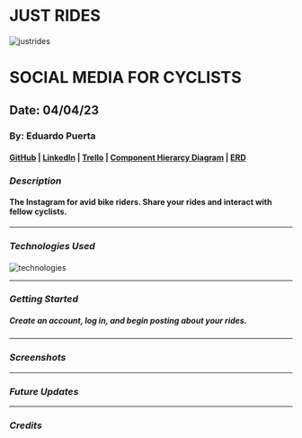 # JUST RIDES

####

![justrides](https://e0.pxfuel.com/wallpapers/200/30/desktop-wallpaper-bicycle-racing-bicycles.jpg)

# SOCIAL MEDIA FOR CYCLISTS

## Date: 04/04/23

### By: Eduardo Puerta

#### [GitHub](https://github.com/eduardopuerta9) | [LinkedIn](https://www.linkedin.com/in/eduardo-puerta-0a7707265/) | [Trello](https://trello.com/b/SioR3Sem/just-rides) | [Component Hierarcy Diagram](https://lucid.app/lucidchart/ed4f5611-dd93-4aaf-92c9-5a263cd7c92e/edit?view_items=qZrI5zCtwf4Y&invitationId=inv_bc174fde-1014-4740-9151-e0de3b6fa132) | [ERD](https://drive.google.com/file/d/11Eo0ZEDTdXXtyZkAZFOzj4cKkKHcfA-U/view?usp=sharing)

### **_Description_**

#### The Instagram for avid bike riders. Share your rides and interact with fellow cyclists.

---

### **_Technologies Used_**

####

![technologies](https://miro.medium.com/v2/resize:fit:1200/1*ptqverAyBpdfUDhrs2g_3A.jpeg)

---

### **_Getting Started_**

##### Create an account, log in, and begin posting about your rides.

---

### **_Screenshots_**




---

### **_Future Updates_**

---

### **_Credits_**
